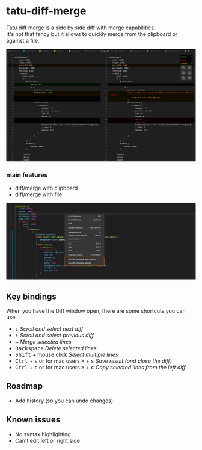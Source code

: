 # tatu-diff-merge

Tatu diff merge is a side by side diff with merge capabilities.  
It's not that fancy but it allows to quickly merge from the clipboard or against a file.

![Preview](images/preview.jpg)

### main features
* diff/merge with clipboard
* diff/merge with file

![Context menu](images/context-menu.jpg)

## Key bindings
When you have the Diff window open, there are some shortcuts you can use.

 * <kbd>&downarrow;</kbd> *Scroll and select next diff*  
 * <kbd>&uparrow;</kbd> *Scroll and select previous diff*
 * <kbd>&rightarrow;</kbd> *Merge selected lines*
 * <kbd>Backspace</kbd> *Delete selected lines*
 * <kbd>Shift</kbd> + mouse click *Select multiple lines*  
 * <kbd>Ctrl</kbd> + <kbd>s</kbd> or for mac users <kbd>&#8984;</kbd> + <kbd>s</kbd> *Save result (and close the diff)*
 * <kbd>Ctrl</kbd> + <kbd>c</kbd> or for mac users <kbd>&#8984;</kbd> + <kbd>c</kbd> *Copy selected lines from the left diff*  

 ## Roadmap
 * Add history (so you can undo changes)

 ## Known issues
 * No syntax highlighting
 * Can't edit left or right side